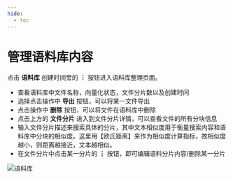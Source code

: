 ```yaml
---
hide:
  - toc
---
```


# 管理语料库内容

点击 **语料库** 创建时间旁的 **⋮** 按钮进入语料库整理页面。

- 查看语料库中文件名称，向量化状态，文件分片数以及创建时间
- 选择点击操作中 **导出** 按钮，可以将某一文件导出
- 点击操作中 **删除** 按钮，可以将文件在语料库中删除
- 点击上方的 **文件分片** 进入到文件分片详情，可以查看文件的所有分块信息
- 输入文件分片描述来搜索具体的分片，其中文本相似度用于衡量搜索内容和语料库中分块的相似度。这里用【欧氏距离】来作为相似度计算指标，故相似度越小，则距离越接近，文本越相似。
- 在文件分片中点击某一分片的 **⋮** 按钮，即可编辑语料分片内容/删除某一分片

![语料库](./images/manage-corpus.png)
